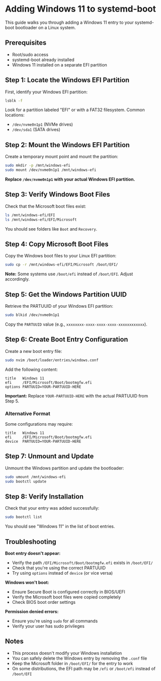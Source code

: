 # Adding Windows 11 to systemd-boot

This guide walks you through adding a Windows 11 entry to your systemd-boot bootloader on a Linux system.

## Prerequisites

-   Root/sudo access
-   systemd-boot already installed
-   Windows 11 installed on a separate EFI partition

## Step 1: Locate the Windows EFI Partition

First, identify your Windows EFI partition:

```bash
lsblk -f
```

Look for a partition labeled "EFI" or with a FAT32 filesystem. Common locations:

-   `/dev/nvme0n1p1` (NVMe drives)
-   `/dev/sda1` (SATA drives)

## Step 2: Mount the Windows EFI Partition

Create a temporary mount point and mount the partition:

```bash
sudo mkdir -p /mnt/windows-efi
sudo mount /dev/nvme0n1p1 /mnt/windows-efi
```

**Replace `/dev/nvme0n1p1` with your actual Windows EFI partition.**

## Step 3: Verify Windows Boot Files

Check that the Microsoft boot files exist:

```bash
ls /mnt/windows-efi/EFI
ls /mnt/windows-efi/EFI/Microsoft
```

You should see folders like `Boot` and `Recovery`.

## Step 4: Copy Microsoft Boot Files

Copy the Windows boot files to your Linux EFI partition:

```bash
sudo cp -r /mnt/windows-efi/EFI/Microsoft /boot/EFI/
```

**Note:** Some systems use `/boot/efi` instead of `/boot/EFI`. Adjust accordingly.

## Step 5: Get the Windows Partition UUID

Retrieve the PARTUUID of your Windows EFI partition:

```bash
sudo blkid /dev/nvme0n1p1
```

Copy the `PARTUUID` value (e.g., `xxxxxxxx-xxxx-xxxx-xxxx-xxxxxxxxxxxx`).

## Step 6: Create Boot Entry Configuration

Create a new boot entry file:

```bash
sudo nvim /boot/loader/entries/windows.conf
```

Add the following content:

```
title   Windows 11
efi     /EFI/Microsoft/Boot/bootmgfw.efi
options PARTUUID=YOUR-PARTUUID-HERE
```

**Important:** Replace `YOUR-PARTUUID-HERE` with the actual PARTUUID from Step 5.

### Alternative Format

Some configurations may require:

```
title   Windows 11
efi     /EFI/Microsoft/Boot/bootmgfw.efi
device  PARTUUID=YOUR-PARTUUID-HERE
```

## Step 7: Unmount and Update

Unmount the Windows partition and update the bootloader:

```bash
sudo umount /mnt/windows-efi
sudo bootctl update
```

## Step 8: Verify Installation

Check that your entry was added successfully:

```bash
sudo bootctl list
```

You should see "Windows 11" in the list of boot entries.

## Troubleshooting

**Boot entry doesn't appear:**

-   Verify the path `/EFI/Microsoft/Boot/bootmgfw.efi` exists in `/boot/EFI/`
-   Check that you're using the correct PARTUUID
-   Try using `options` instead of `device` (or vice versa)

**Windows won't boot:**

-   Ensure Secure Boot is configured correctly in BIOS/UEFI
-   Verify the Microsoft boot files were copied completely
-   Check BIOS boot order settings

**Permission denied errors:**

-   Ensure you're using `sudo` for all commands
-   Verify your user has sudo privileges

## Notes

-   This process doesn't modify your Windows installation
-   You can safely delete the Windows entry by removing the `.conf` file
-   Keep the Microsoft folder in `/boot/EFI/` for the entry to work
-   On some distributions, the EFI path may be `/efi` or `/boot/efi` instead of `/boot/EFI`
